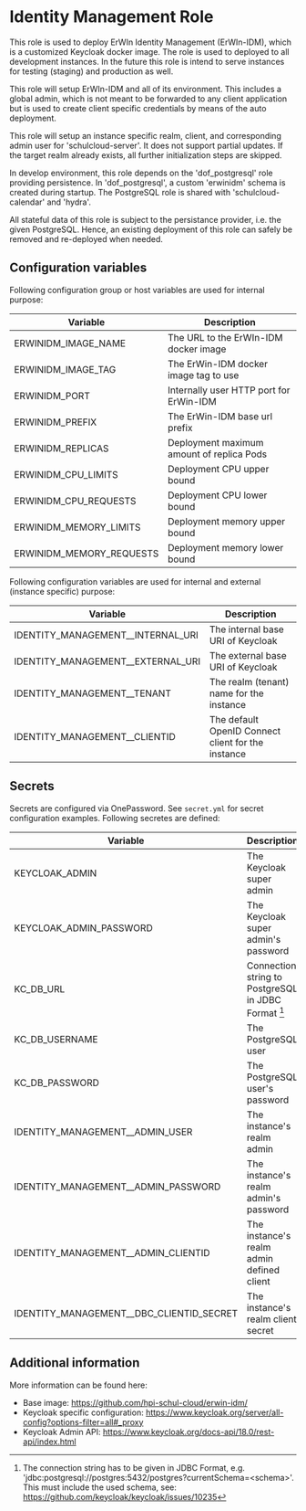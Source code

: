 # Identity Management Role

This role is used to deploy ErWIn Identity Management (ErWIn-IDM), which is a customized Keycloak docker image. The role is used to deployed to all development instances. In the future this role is intend to serve instances for testing (staging) and production as well.

This role will setup ErWIn-IDM and all of its environment. This includes a global admin, which is not meant to be forwarded to any client application but is used to create client specific credentials by means of the auto deployment.

This role will setup an instance specific realm, client, and corresponding admin user for 'schulcloud-server'. It does not support partial updates. If the target realm already exists, all further initialization steps are skipped.

In develop environment, this role depends on the 'dof_postgresql' role providing persistence. In 'dof_postgresql', a custom 'erwinidm' schema is created during startup. The PostgreSQL role is shared with 'schulcloud-calendar' and 'hydra'.

All stateful data of this role is subject to the persistance provider, i.e. the given PostgreSQL. Hence, an existing deployment of this role can safely be removed and re-deployed when needed.

## Configuration variables

Following configuration group or host variables are used for internal purpose:

| Variable                 | Description                               |
| ------------------------ | ----------------------------------------- |
| ERWINIDM_IMAGE_NAME      | The URL to the ErWIn-IDM docker image     |
| ERWINIDM_IMAGE_TAG       | The ErWin-IDM docker image tag to use     |
| ERWINIDM_PORT            | Internally user HTTP port for ErWin-IDM   |
| ERWINIDM_PREFIX          | The ErWin-IDM base url prefix             |
| ERWINIDM_REPLICAS        | Deployment maximum amount of replica Pods |
| ERWINIDM_CPU_LIMITS      | Deployment CPU upper bound                |
| ERWINIDM_CPU_REQUESTS    | Deployment CPU lower bound                |
| ERWINIDM_MEMORY_LIMITS   | Deployment memory upper bound             |
| ERWINIDM_MEMORY_REQUESTS | Deployment memory lower bound             |

Following configuration variables are used for internal and external (instance specific) purpose:

| Variable                            | Description                                         |
| ----------------------------------- | --------------------------------------------------- |
| IDENTITY_MANAGEMENT\_\_INTERNAL_URI | The internal base URI of Keycloak                   |
| IDENTITY_MANAGEMENT\_\_EXTERNAL_URI | The external base URI of Keycloak                   |
| IDENTITY_MANAGEMENT\_\_TENANT       | The realm (tenant) name for the instance            |
| IDENTITY_MANAGEMENT\_\_CLIENTID     | The default OpenID Connect client for the instance  |

## Secrets

Secrets are configured via OnePassword. See `secret.yml` for secret configuration examples. Following secretes are defined:

| Variable                                   | Description                                                |
| ------------------------------------------ | ---------------------------------------------------------- |
| KEYCLOAK_ADMIN                             | The Keycloak super admin                                   |
| KEYCLOAK_ADMIN_PASSWORD                    | The Keycloak super admin's password                        |
| KC_DB_URL                                  | Connection string to PostgreSQL in JDBC Format [^psqlnote] |
| KC_DB_USERNAME                             | The PostgreSQL user                                        |
| KC_DB_PASSWORD                             | The PostgreSQL user's password                             |
| IDENTITY_MANAGEMENT\_\_ADMIN_USER          | The instance's realm admin                                 |
| IDENTITY_MANAGEMENT\_\_ADMIN_PASSWORD      | The instance's realm admin's password                      |
| IDENTITY_MANAGEMENT\_\_ADMIN_CLIENTID      | The instance's realm admin defined client                  |
| IDENTITY_MANAGEMENT\_\_DBC_CLIENTID_SECRET | The instance's realm client secret                         |

[^psqlnote]: The connection string has to be given in JDBC Format, e.g. 'jdbc:postgresql://postgres:5432/postgres?currentSchema=\<schema\>'. This must include the used schema, see: <https://github.com/keycloak/keycloak/issues/10235>

## Additional information

More information can be found here:

- Base image: <https://github.com/hpi-schul-cloud/erwin-idm/>
- Keycloak specific configuration: <https://www.keycloak.org/server/all-config?options-filter=all#_proxy>
- Keycloak Admin API: <https://www.keycloak.org/docs-api/18.0/rest-api/index.html>
